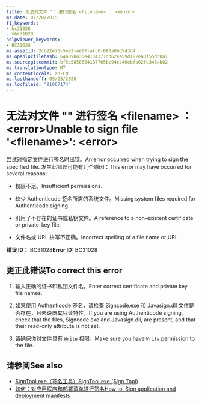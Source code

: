 ```yaml
---
title: 无法对文件 "" 进行签名 <filename> ： <error>
ms.date: 07/20/2015
f1_keywords:
- bc31028
- vbc31028
helpviewer_keywords:
- BC31028
ms.assetid: 2cb22e75-5ee2-4e07-afc0-680a0bd543d4
ms.openlocfilehash: 64a098435e4134371db62ea59d182ea3f55dc0a1
ms.sourcegitcommit: bf5c5850654187705bc94cc40ebfb62fe346ab02
ms.translationtype: MT
ms.contentlocale: zh-CN
ms.lasthandoff: 09/23/2020
ms.locfileid: "91067174"
---
```

# <a name="unable-to-sign-file-filename-error"></a><span data-ttu-id="b1998-102">无法对文件 "" 进行签名 \<filename> ： \<error></span><span class="sxs-lookup"><span data-stu-id="b1998-102">Unable to sign file '\<filename>': \<error></span></span>

<span data-ttu-id="b1998-103">尝试对指定文件进行签名时出错。</span><span class="sxs-lookup"><span data-stu-id="b1998-103">An error occurred when trying to sign the specified file.</span></span> <span data-ttu-id="b1998-104">发生此错误可能有几个原因：</span><span class="sxs-lookup"><span data-stu-id="b1998-104">This error may have occurred for several reasons:</span></span>  
  
- <span data-ttu-id="b1998-105">权限不足。</span><span class="sxs-lookup"><span data-stu-id="b1998-105">Insufficient permissions.</span></span>  
  
- <span data-ttu-id="b1998-106">缺少 Authenticode 签名所需的系统文件。</span><span class="sxs-lookup"><span data-stu-id="b1998-106">Missing system files required for Authenticode signing.</span></span>  
  
- <span data-ttu-id="b1998-107">引用了不存在的证书或私钥文件。</span><span class="sxs-lookup"><span data-stu-id="b1998-107">A reference to a non-existent certificate or private-key file.</span></span>  
  
- <span data-ttu-id="b1998-108">文件名或 URL 拼写不正确。</span><span class="sxs-lookup"><span data-stu-id="b1998-108">Incorrect spelling of a file name or URL.</span></span>  
  
 <span data-ttu-id="b1998-109">**错误 ID：** BC31028</span><span class="sxs-lookup"><span data-stu-id="b1998-109">**Error ID:** BC31028</span></span>  
  
## <a name="to-correct-this-error"></a><span data-ttu-id="b1998-110">更正此错误</span><span class="sxs-lookup"><span data-stu-id="b1998-110">To correct this error</span></span>  
  
1. <span data-ttu-id="b1998-111">输入正确的证书和私钥文件名。</span><span class="sxs-lookup"><span data-stu-id="b1998-111">Enter correct certificate and private key file names.</span></span>  
  
2. <span data-ttu-id="b1998-112">如果使用 Authenticode 签名，请检查 Signcode.exe 和 Javasign.dll 文件是否存在，且未设置其只读特性。</span><span class="sxs-lookup"><span data-stu-id="b1998-112">If you are using Authenticode signing, check that the files, Signcode.exe and Javasign.dll, are present, and that their read-only attribute is not set.</span></span>  
  
3. <span data-ttu-id="b1998-113">请确保你对文件具有 `Write` 权限。</span><span class="sxs-lookup"><span data-stu-id="b1998-113">Make sure you have `Write` permission to the file.</span></span>  
  
## <a name="see-also"></a><span data-ttu-id="b1998-114">请参阅</span><span class="sxs-lookup"><span data-stu-id="b1998-114">See also</span></span>

- [<span data-ttu-id="b1998-115">SignTool.exe（签名工具）</span><span class="sxs-lookup"><span data-stu-id="b1998-115">SignTool.exe (Sign Tool)</span></span>](../../framework/tools/signtool-exe.md)
- [<span data-ttu-id="b1998-116">如何：对应用程序和部署清单进行签名</span><span class="sxs-lookup"><span data-stu-id="b1998-116">How to: Sign application and deployment manifests</span></span>](/visualstudio/ide/how-to-sign-application-and-deployment-manifests)
